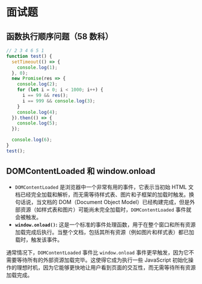 # 面试题

## 函数执行顺序问题（58 数科）

```js
// 2 3 4 6 5 1
function test() {
  setTimeout(() => {
    console.log(1);
  }, 0);
  new Promise(res => {
    console.log(2);
    for (let i = 0; i < 1000; i++) {
      i == 99 && res();
      i == 999 && console.log(3);
    }
    console.log(4);
  }).then(() => {
    console.log(5);
  });

  console.log(6);
}
test();
```

## DOMContentLoaded 和 window.onload

- `DOMContentLoaded` 是浏览器中一个非常有用的事件，它表示当初始 HTML 文档已经完全加载和解析，而无需等待样式表、图片和子框架的加载时触发。换句话说，当文档的 DOM（Document Object Model）已经构建完成，但是外部资源（如样式表和图片）可能尚未完全加载时，`DOMContentLoaded` 事件就会被触发。
- **`window.onload()`:** 这是一个标准的事件处理函数，用于在整个窗口和所有资源加载完成后执行。当整个文档，包括其所有资源（例如图片和样式表）都已加载时，触发该事件。

通常情况下，`DOMContentLoaded` 事件比 `window.onload` 事件更早触发，因为它不需要等待所有的外部资源加载完毕。这使得它成为执行一些 JavaScript 初始化操作的理想时机，因为它能够更快地让用户看到页面的交互性，而无需等待所有资源加载完成。
